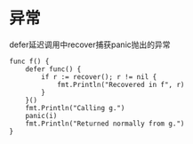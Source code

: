 # 异常
defer延迟调用中recover捕获panic抛出的异常
```
func f() {
    defer func() {
        if r := recover(); r != nil {
            fmt.Println("Recovered in f", r)
        }
    }()
    fmt.Println("Calling g.")
    panic(i)
    fmt.Println("Returned normally from g.")
}
```